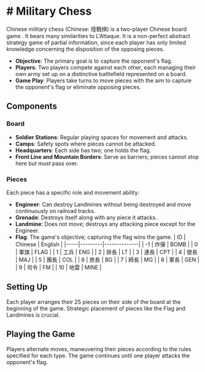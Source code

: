 # # Military Chess

Chinese military chess (Chinese: 陸戰棋) is a two-player Chinese board game . It bears many similarities to L'Attaque. It is a non-perfect abstract strategy game of partial information, since each player has only limited knowledge concerning the disposition of the opposing pieces. 

- **Objective**: The primary goal is to capture the opponent's flag.
- **Players**: Two players compete against each other, each managing their own army set up on a distinctive battlefield represented on a board.
- **Game Play**: Players take turns to move pieces with the aim to capture the opponent's flag or eliminate opposing pieces.

## Components

### Board

- **Soldier Stations**: Regular playing spaces for movement and attacks.
- **Camps**: Safety spots where pieces cannot be attacked.
- **Headquarters**: Each side has two; one holds the flag.
- **Front Line and Mountain Borders**: Serve as barriers; pieces cannot stop here but must pass over.

### Pieces

Each piece has a specific role and movement ability:

- **Engineer**: Can destroy Landmines without being destroyed and move continuously on railroad tracks.
- **Grenade**: Destroys itself along with any piece it attacks.
- **Landmine**: Does not move; destroys any attacking piece except for the Engineer.
- **Flag**: The game's objective; capturing the flag wins the game.
| ID  | Chinese | English      |
|-----|---------|--------------|
| -1  | 炸彈    | BOMB         |
| 0   | 軍旗    | FLAG         |
| 1   | 工兵    | ENG          |
| 2   | 排長    | LT           |
| 3   | 連長    | CPT          |
| 4   | 營長    | MAJ          |
| 5   | 團長    | COL          |
| 6   | 旅長    | BG           |
| 7   | 師長    | MG           |
| 8   | 軍長    | GEN          |
| 9   | 司令    | FM           |
| 10  | 地雷    | MINE         |


## Setting Up

Each player arranges their 25 pieces on their side of the board at the beginning of the game. Strategic placement of pieces like the Flag and Landmines is crucial.

## Playing the Game

Players alternate moves, maneuvering their pieces according to the rules specified for each type. The game continues until one player attacks the opponent's flag.

